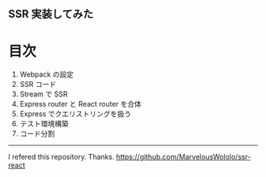 ## SSR 実装してみた

# 目次

1. Webpack の設定
2. SSR コード
3. Stream で SSR
4. Express router と React router を合体
5. Express でクエリストリングを扱う
6. テスト環境構築
7. コード分割

---

I refered this repository. Thanks.
https://github.com/MarvelousWololo/ssr-react
